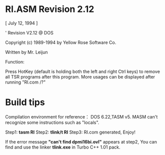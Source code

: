 # RI.ASM  Revision 2.12
[ July 12, 1994 ]

' Revision V2.12 @ DOS

Copyright (c) 1989-1994 by Yellow Rose Software Co.

Written by Mr. Leijun

Function:

Press HotKey (default is holding both the left and right Ctrl keys) to remove all TSR programs after this program.
More usages can be displayed after running "RI.com /?"

# Build tips
Compilation environment for reference：
DOS 6.22,TASM v5.
MASM can't recognize some instructions such as "locals".

Step1: **tasm RI**
Step2: **tlink/t RI**
Step3: RI.com generated, Enjoy!

If the error message **"can't find dpmi16bi.ovl"** appears at step2, You can find and use the linker **tlink.exe** in Turbo C++ 1.01 pack.
